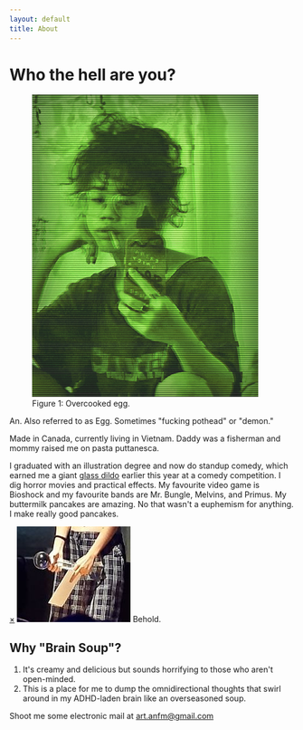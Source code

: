 ```yaml
---
layout: default
title: About
---
```


<div class="content-wrap">
  <div class="page-header-wrap">
    <h1 class="page-header">Who the hell are you?</h1>
  </div>
    <div class="content-body">
      <figure class="bio-pic float-md-left">
          <img src="/assets/selfieportrait.png">
          <figcaption>Figure 1: Overcooked egg.</figcaption>
      </figure>  
      <p>An. Also referred to as Egg. Sometimes "fucking pothead" or "demon."</p>
      <p>Made in Canada, currently living in Vietnam. Daddy was a fisherman and mommy raised me on pasta puttanesca.</p>
      <p>I graduated with an illustration degree and now do standup comedy, which earned me a giant <a href="#gd">glass dildo</a> earlier this year at a comedy competition.
      I dig horror movies and practical effects. My favourite video game is Bioshock and my favourite bands are Mr. Bungle, Melvins, and Primus. My buttermilk pancakes are amazing. No that wasn't a euphemism for anything. I make really good pancakes.</p>
      <div id="gd" class="popup">
        <a href="#/" class="close-popup removelinkstyle">&times;</a>
        <img src="/assets/gd.jpg">
        <span>Behold.</span>
        </div>
      <h2>Why "Brain Soup"?</h2>
      <ol>
        <li> It's creamy and delicious but sounds horrifying to those who aren't open-minded.</li>
        <li>This is a place for me to dump the omnidirectional thoughts that swirl around in my ADHD-laden brain like an overseasoned soup.</li>
      </ol>
      <p>Shoot me some electronic mail at <a href="mailto:art.anfm@gmail.com" target="_blank">art.anfm@gmail.com</a></p>
    </div>
</div>